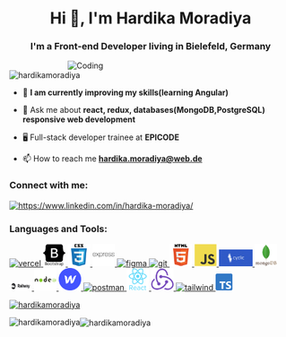 <h1 align="center">Hi 👋, I'm Hardika Moradiya</h1>
<h3 align="center">I'm a Front-end Developer living in Bielefeld, Germany</h3>

<img align="right" alt="Coding" width="400" src="https://media.tenor.com/S59bPkT0pqcAAAAC/programming.gif" />

<p align="left"> <img src="https://komarev.com/ghpvc/?username=hardika-spec-610&label=Profile%20views&color=0e75b6&style=flat" alt="hardikamoradiya" /> </p>

- 🌱 **I am currently improving my skills(learning Angular)**

- 💬 Ask me about **react, redux, databases(MongoDB,PostgreSQL) responsive web development**

- 🖥️ Full-stack developer trainee at **EPICODE**

- 📫 How to reach me **hardika.moradiya@web.de**

<h3 align="left">Connect with me:</h3>
<p align="left">
<a href="https://www.linkedin.com/in/hardika-moradiya/" target="blank"><img align="center" src="https://raw.githubusercontent.com/rahuldkjain/github-profile-readme-generator/master/src/images/icons/Social/linked-in-alt.svg" alt="https://www.linkedin.com/in/hardika-moradiya/" height="30" width="40" /></a>
</p>

<h3 align="left">Languages and Tools:</h3>
<p align="left"> <a href="https://vercel.com" target="_blank" rel="noreferrer"> <img src="https://upload.wikimedia.org/wikipedia/commons/5/5e/Vercel_logo_black.svg" alt="vercel" width="50" height="50"/> </a> <a href="https://getbootstrap.com" target="_blank" rel="noreferrer"> <img src="https://raw.githubusercontent.com/devicons/devicon/master/icons/bootstrap/bootstrap-plain-wordmark.svg" alt="bootstrap" width="40" height="40"/> </a> <a href="https://www.w3schools.com/css/" target="_blank" rel="noreferrer"> <img src="https://raw.githubusercontent.com/devicons/devicon/master/icons/css3/css3-original-wordmark.svg" alt="css3" width="40" height="40"/> </a> <a href="https://expressjs.com" target="_blank" rel="noreferrer"> <img src="https://raw.githubusercontent.com/devicons/devicon/master/icons/express/express-original-wordmark.svg" alt="express" width="40" height="40"/> </a> <a href="https://www.figma.com/" target="_blank" rel="noreferrer"> <img src="https://www.vectorlogo.zone/logos/figma/figma-icon.svg" alt="figma" width="40" height="40"/> </a> <a href="https://git-scm.com/" target="_blank" rel="noreferrer"> <img src="https://www.vectorlogo.zone/logos/git-scm/git-scm-icon.svg" alt="git" width="40" height="40"/> </a> <a href="https://www.w3.org/html/" target="_blank" rel="noreferrer"> <img src="https://raw.githubusercontent.com/devicons/devicon/master/icons/html5/html5-original-wordmark.svg" alt="html5" width="40" height="40"/> </a> <a href="https://developer.mozilla.org/en-US/docs/Web/JavaScript" target="_blank" rel="noreferrer"> <img src="https://raw.githubusercontent.com/devicons/devicon/master/icons/javascript/javascript-original.svg" alt="javascript" width="40" height="40"/> </a> <a href="https://cyclic.sh/" target="_blank" rel="noreferrer"> <img src="./assets/cyclic.jpg" alt="cyclic" width="60" height="30"/> </a> <a href="https://www.mongodb.com/" target="_blank" rel="noreferrer"> <img src="https://raw.githubusercontent.com/devicons/devicon/master/icons/mongodb/mongodb-original-wordmark.svg" alt="mongodb" width="40" height="40"/> </a> <a href="https://railway.app/" target="_blank" rel="noreferrer"> <img src="./assets/railway.png" alt="railway" width="40" height="15"/> </a> <a href="https://nodejs.org" target="_blank" rel="noreferrer"> <img src="https://raw.githubusercontent.com/devicons/devicon/master/icons/nodejs/nodejs-original-wordmark.svg" alt="nodejs" width="40" height="40"/> </a> <a href="https://webflow.com/?gspk=aW1hZGdoYXVyaTI0NjM&gsxid=D27lJZzAIwNx&utm_medium=affiliate" target="_blank" rel="noreferrer"> <img src="./assets/webflow.png" alt="php" width="40" height="40"/> </a> <a href="https://postman.com" target="_blank" rel="noreferrer"> <img src="https://www.vectorlogo.zone/logos/getpostman/getpostman-icon.svg" alt="postman" width="40" height="40"/> </a> <a href="https://reactjs.org/" target="_blank" rel="noreferrer"> <img src="https://raw.githubusercontent.com/devicons/devicon/master/icons/react/react-original-wordmark.svg" alt="react" width="40" height="40"/> </a> <a href="https://redux.js.org" target="_blank" rel="noreferrer"> <img src="https://raw.githubusercontent.com/devicons/devicon/master/icons/redux/redux-original.svg" alt="redux" width="40" height="40"/> </a> <a href="https://tailwindcss.com/" target="_blank" rel="noreferrer"> <img src="https://www.vectorlogo.zone/logos/tailwindcss/tailwindcss-icon.svg" alt="tailwind" width="40" height="40"/> </a><a href="https://www.typescriptlang.org/" target="_blank" rel="noreferrer"> <img src="./assets/typescript.png" alt="postgresql" width="30" height="30"/> </a>  </p>

<p align="left"> <a href="https://github.com/ryo-ma/github-profile-trophy"><img src="https://github-profile-trophy.vercel.app/?username=hardika-spec-610&title=Commits,PullRequest,Repositories,Issues&theme=onedark" alt="hardikamoradiya" /></a> </p>

<p><img align="left" src="https://github-readme-stats.vercel.app/api/top-langs?username=hardika-spec-610&show_icons=true&locale=en&layout=compact" alt="hardikamoradiya" /></p>

<p><img align="center" src="https://github-readme-streak-stats.herokuapp.com/?user=hardika-spec-610&" alt="hardikamoradiya" /></p>
